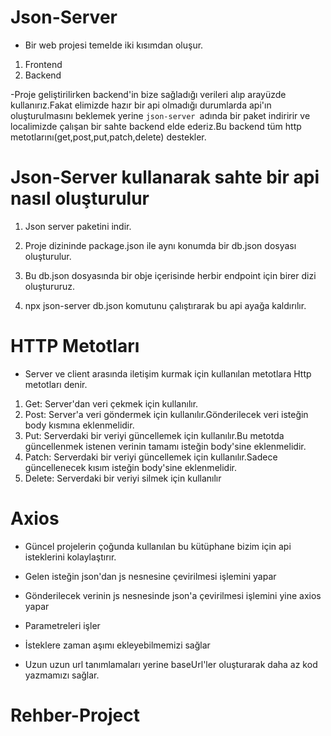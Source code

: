 # Json-Server

- Bir web projesi temelde iki kısımdan oluşur.

1. Frontend
2. Backend

-Proje geliştirilirken backend'in bize sağladığı verileri alıp arayüzde kullanırız.Fakat elimizde hazır bir api olmadığı durumlarda api'ın oluşturulmasını beklemek yerine `json-server `adında bir paket indiririr ve localimizde çalışan bir sahte backend elde ederiz.Bu backend tüm http metotlarını(get,post,put,patch,delete) destekler.

# Json-Server kullanarak sahte bir api nasıl oluşturulur

1. Json server paketini indir.

2. Proje dizininde package.json ile aynı konumda bir db.json dosyası oluşturulur.

3. Bu db.json dosyasında bir obje içerisinde herbir endpoint için birer dizi oluştururuz.

4. npx json-server db.json komutunu çalıştırarak bu api ayağa kaldırılır.

# HTTP Metotları

- Server ve client arasında iletişim kurmak için kullanılan metotlara Http metotları denir.

1. Get:
   Server'dan veri çekmek için kullanılır.
2. Post:
   Server'a veri göndermek için kullanılır.Gönderilecek veri isteğin body kısmına eklenmelidir.
3. Put:
   Serverdaki bir veriyi güncellemek için kullanılır.Bu metotda güncellenmek istenen verinin tamamı isteğin body'sine eklenmelidir.
4. Patch:
   Serverdaki bir veriyi güncellemek için kullanılır.Sadece güncellenecek kısım isteğin body'sine eklenmelidir.
5. Delete:
   Serverdaki bir veriyi silmek için kullanılır

# Axios

- Güncel projelerin çoğunda kullanılan bu kütüphane bizim için api isteklerini kolaylaştırır.

- Gelen isteğin json'dan js nesnesine çevirilmesi işlemini yapar

- Gönderilecek verinin js nesnesinde json'a çevirilmesi işlemini yine axios yapar

- Parametreleri işler

- İsteklere zaman aşımı ekleyebilmemizi sağlar

- Uzun uzun url tanımlamaları yerine baseUrl'ler oluşturarak daha az kod yazmamızı sağlar.
# Rehber-Project
